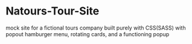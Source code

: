 # Natours-Tour-Site
mock site for a fictional tours company built purely with CSS(SASS) with popout hamburger menu, rotating cards, and a functioning popup

